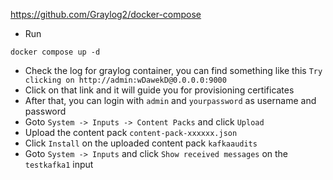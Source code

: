 https://github.com/Graylog2/docker-compose

- Run
```
docker compose up -d
```
- Check the log for graylog container, you can find something like this `Try clicking on http://admin:wDawekD@0.0.0.0:9000`
- Click on that link and it will guide you for provisioning certificates
- After that, you can login with `admin` and `yourpassword` as username and password
- Goto `System -> Inputs -> Content Packs` and click `Upload`
- Upload the content pack `content-pack-xxxxxx.json`
- Click `Install` on the uploaded content pack `kafkaaudits`
- Goto `System -> Inputs` and click `Show received messages` on the `testkafka1` input